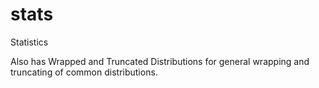 # stats
Statistics

Also has Wrapped and Truncated Distributions for general wrapping and truncating of common distributions.